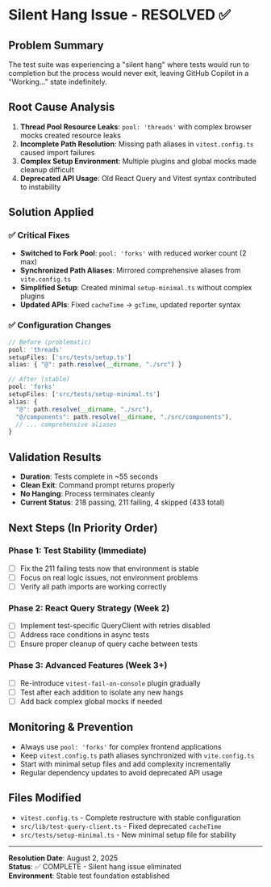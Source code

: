 # Silent Hang Issue - RESOLVED ✅

## Problem Summary
The test suite was experiencing a "silent hang" where tests would run to completion but the process would never exit, leaving GitHub Copilot in a "Working..." state indefinitely.

## Root Cause Analysis
1. **Thread Pool Resource Leaks**: `pool: 'threads'` with complex browser mocks created resource leaks
2. **Incomplete Path Resolution**: Missing path aliases in `vitest.config.ts` caused import failures
3. **Complex Setup Environment**: Multiple plugins and global mocks made cleanup difficult
4. **Deprecated API Usage**: Old React Query and Vitest syntax contributed to instability

## Solution Applied

### ✅ Critical Fixes
- **Switched to Fork Pool**: `pool: 'forks'` with reduced worker count (2 max)
- **Synchronized Path Aliases**: Mirrored comprehensive aliases from `vite.config.ts`
- **Simplified Setup**: Created minimal `setup-minimal.ts` without complex plugins
- **Updated APIs**: Fixed `cacheTime` → `gcTime`, updated reporter syntax

### ✅ Configuration Changes
```typescript
// Before (problematic)
pool: 'threads'
setupFiles: ['src/tests/setup.ts']
alias: { "@": path.resolve(__dirname, "./src") }

// After (stable)
pool: 'forks'
setupFiles: ['src/tests/setup-minimal.ts']
alias: {
  "@": path.resolve(__dirname, "./src"),
  "@/components": path.resolve(__dirname, "./src/components"),
  // ... comprehensive aliases
}
```

## Validation Results
- **Duration**: Tests complete in ~55 seconds
- **Clean Exit**: Command prompt returns properly
- **No Hanging**: Process terminates cleanly
- **Current Status**: 218 passing, 211 failing, 4 skipped (433 total)

## Next Steps (In Priority Order)

### Phase 1: Test Stability (Immediate)
- [ ] Fix the 211 failing tests now that environment is stable
- [ ] Focus on real logic issues, not environment problems
- [ ] Verify all path imports are working correctly

### Phase 2: React Query Strategy (Week 2)
- [ ] Implement test-specific QueryClient with retries disabled
- [ ] Address race conditions in async tests
- [ ] Ensure proper cleanup of query cache between tests

### Phase 3: Advanced Features (Week 3+)
- [ ] Re-introduce `vitest-fail-on-console` plugin gradually
- [ ] Test after each addition to isolate any new hangs
- [ ] Add back complex global mocks if needed

## Monitoring & Prevention
- Always use `pool: 'forks'` for complex frontend applications
- Keep `vitest.config.ts` path aliases synchronized with `vite.config.ts`
- Start with minimal setup files and add complexity incrementally
- Regular dependency updates to avoid deprecated API usage

## Files Modified
- `vitest.config.ts` - Complete restructure with stable configuration
- `src/lib/test-query-client.ts` - Fixed deprecated `cacheTime`
- `src/tests/setup-minimal.ts` - New minimal setup file for stability

---
**Resolution Date**: August 2, 2025  
**Status**: ✅ COMPLETE - Silent hang issue eliminated  
**Environment**: Stable test foundation established

